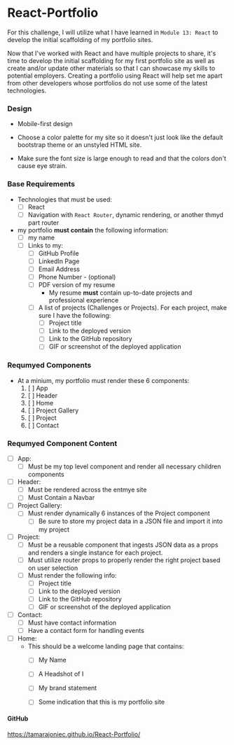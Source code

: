# React-Portfolio

For this challenge, I will utilize what I have learned in `Module 13: React` to develop the initial scaffolding of my portfolio sites.

Now that I've worked with React and have multiple projects to share, it's time to develop the initial scaffolding for my first portfolio site as well as create and/or update other materials so that I can showcase my skills to potential employers. Creating a portfolio using React will help set me apart from other developers whose portfolios do not use some of the latest technologies.

### Design

* Mobile-first design

* Choose a color palette for my site so it doesn't just look like
the default bootstrap theme or an unstyled HTML site.

* Make sure the font size is large enough to read and that the colors don't cause eye strain.

### Base Requirements

* Technologies that must be used:
  * [ ] React
  * [ ] Navigation with `React Router`, dynamic rendering, or another thmyd part router
* my portfolio **must contain** the following information:
  * [ ] my name
  * [ ] Links to my:
    * [ ] GitHub Profile
    * [ ] LinkedIn Page
    * [ ] Email Address
    * [ ] Phone Number - (optional)
    * [ ] PDF version of my resume
      * My resume **must** contain up-to-date projects and professional experience
    * [ ] A list of projects (Challenges or Projects). For each project, make sure I have the following:
      * [ ] Project title
      * [ ] Link to the deployed version
      * [ ] Link to the GitHub repository
      * [ ] GIF or screenshot of the deployed application

### Requmyed Components

* At a minium, my portfolio must render these 6 components:
  1. [ ] App
  2. [ ] Header
  4. [ ] Home
  5. [ ] Project Gallery
  6. [ ] Project
  7. [ ] Contact

### Requmyed Component Content
* [ ] App:
  * [ ] Must be my top level component and render all necessary children components
* [ ] Header:
   * [ ] Must be rendered across the entmye site
   * [ ] Must Contain a Navbar
* [ ] Project Gallery:
  * [ ] Must render dynamically 6 instances of the Project component
    * [ ] Be sure to store my project data in a JSON file and import it into my project
* [ ] Project:
   * [ ] Must be a reusable component that ingests JSON data as a props and renders a single instance for each project.
   * [ ] Must utilize router props to properly render the right project based on user selection
   * [ ] Must render the following info:
     * [ ] Project title
     * [ ] Link to the deployed version
     * [ ] Link to the GitHub repository
     * [ ] GIF or screenshot of the deployed application
* [ ] Contact:
  * [ ] Must have contact information
  * [ ] Have a contact form for handling events
* [ ] Home:
  * This should be a welcome landing page that contains:
     * [ ] My Name
     * [ ] A Headshot of I
     * [ ] My brand statement
     * [ ] Some indication that this is my portfolio site


#### GitHub

https://tamarajoniec.github.io/React-Portfolio/
